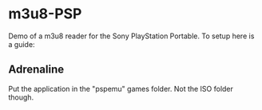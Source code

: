 # m3u8-PSP
Demo of a m3u8 reader for the Sony PlayStation Portable. To setup here is a guide:
## Adrenaline
Put the application in the "pspemu" games folder. Not the ISO folder though.
